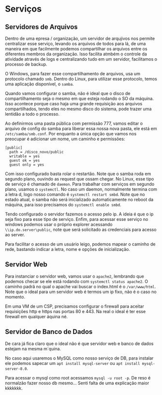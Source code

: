 # Serviços

## Servidores de Arquivos

Dentro de uma epresa / organização, um servidor de arqujivos nos permite centralizar esse serviço, levando os arquivos de todos para lá, de uma maneira em que facilmente podemos compartilhar os arquivos entre os diferentes membros da organização. Isso facilita atmbém o controle da atividade através de logs e centralizando tudo em um servidor, facilitamos o processo de backup.

O Windows, para fazer esse compartilhamento de arquivos, usa um protocolo chamado `smb`. Dentro do Linux, para utilizar esse protocolo, temos uma aplicação disponível, o `samba`.

Quando vamos configurar o samba, não é ideal que o disco de compartilhamento seja o mesmo em que esteja rodando o SO da máquina. Isso acontece porque caso haja uma grande requisição aos arquivos compartilhados, tendo eles no mesmo disco do sistema, pode trazer uma lentidão a todo o processo.

Ao definirmos uma pasta pública com permissão 777, vamos editar o arquivo de config do samba para liberar essa nossa nova pasta, ele está em `/etc/samba/smb.conf`. Por enquanto a única opção que vamos nos preocupar é adicionar um nome, um caminho e permissões:
```
[public]
  path = /disco_novo/public
  writable = yes
  guest ok = yes
  guest only = yes
```

Com isso configurado basta rolar o restartão. Note que o samba roda em segundo plano, ouvindo as request que ossam chegar. No Linux, esse tipo de serviço é chamado de `daemon`. Para trabalhar com serviços em segundo plano, usamos o `systemctl`. No caso um daemon, normalmente termina com a letra d, logo nosso comando é `systemctl restart smbd`. Note que no estado atual, o samba não será inicializado automaticamente no reboot da máquina, para isso precisamos do `systemctl enable smbd`.

Tendo configurado o servidor fazemos o acesso pelo ip. A ideia é que o ip seja fixo para esse tipo de serviço. Enfim, para acessar esse serviço no windows podemos usar o próprio explorer acessando `\\ip.do.server\public`, note que será solicitado as credenciais para acesso ao server.

Para facilitar o acesso de um usuário leigo, podemos mapear o caminho de rede, bastando indicar a letra, nome e opções de inicialização.

## Servidor Web

Para instanciar o servidor web, vamos usar o `apache2`, lembrando que podemos checar se ele está rodando com `systemctl status apache2`. O caminho padrã no qual o apache vai buscar o index.html é o `/var/www/html`. Note que o ideal para um servidor web é termos um ip fixo, não é o caso no momento.

Em uma VM de um CSP, precisamos configurar o firewall para aceitar requisições http e https nas portas 80 e 443. Na real o ideal é ter esse firewall em qualquer áquina né.

## Servidor de Banco de Dados

De cara já fica claro que o ideal não é que servidor web e banco de dados estejam na mesma m´quina.

No caso aqui usaremos o MySQL como nosso serviço de DB, para instalar ele podemos sapecar um `apt install mysql-server` ou `apt install mysql-server-8.0`.

Para acessar o mysql como root acessamos `mysql -u root -p`. De reso é normalzão fazer nosso db mesmo... Senti falta de uma explicação maior kkkkkkk.

